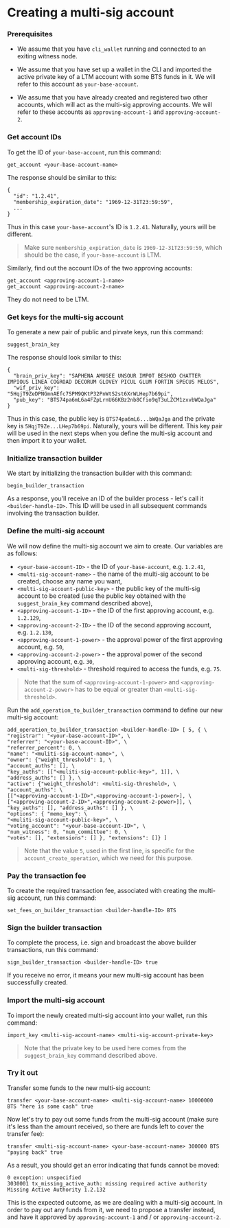 # Creating a multi-sig account

### Prerequisites
* We assume that you have `cli_wallet` running and connected to an exiting witness node.

* We assume that you have set up a wallet in the CLI and imported the active private key of a LTM account with some BTS funds in it. We will refer to this account as `your-base-account`.

* We assume that you have already created and registered two other accounts, which will act as the multi-sig approving accounts. We will refer to these accounts as `approving-account-1` and `approving-account-2`.


### Get account IDs
To get the ID of `your-base-account`, run this command:
```
get_account <your-base-account-name>
```
The response should be similar to this:
```
{
  "id": "1.2.41",
  "membership_expiration_date": "1969-12-31T23:59:59",
  ...
}
```
Thus in this case `your-base-account`'s ID is `1.2.41`. Naturally, yours will be different.

> Make sure `membership_expiration_date` is `1969-12-31T23:59:59`, which should be the case, if `your-base-account` is LTM.

Similarly, find out the account IDs of the two approving accounts:
```
get_account <approving-account-1-name>
get_account <approving-account-2-name>
```
They do not need to be LTM.


### Get keys for the multi-sig account
To generate a new pair of public and pirvate keys, run this command:
```
suggest_brain_key
```
The response should look similar to this:
```
{
  "brain_priv_key": "SAPHENA AMUSEE UNSOUR IMPOT BESHOD CHATTER IMPIOUS LINEA COGROAD DECORUM GLOVEY PICUL GLUM FORTIN SPECUS MELOS",
  "wif_priv_key": "5HqjT9ZeDPNGmnAEfc7SPM9QKtP32PnWtS2st6XrWLHep7b69pi",
  "pub_key": "BTS74pa6mL6a4FZpLrnU66KBz2nb8Cfio9qT3uLZCM1zxvbWQaJga"
}
```
Thus in this case, the public key is `BTS74pa6mL6...bWQaJga` and the private key is `5HqjT9Ze...LHep7b69pi`. Naturally, yours will be different. This key pair will be used in the next steps when you define the multi-sig account and then import it to your wallet.

### Initialize transaction builder
We start by initializing the transaction builder with this command:
```
begin_builder_transaction
```
As a response, you'll receive an ID of the builder process - let's call it `<builder-handle-ID>`. This ID will be used in all subsequent commands involving the transaction builder.

### Define the multi-sig account
We will now define the multi-sig account we aim to create. Our variables are as follows:  
* `<your-base-account-ID>` - the ID of `your-base-account`, e.g. `1.2.41`,  
* `<multi-sig-account-name>` - the name of the multi-sig account to be created, choose any name you want,  
* `<multi-sig-account-public-key>` - the public key of the multi-sig account to be created (use the public key obtained with the `suggest_brain_key` command described above),  
* `<approving-account-1-ID>` - the ID of the first approving account, e.g. `1.2.129`,  
* `<approving-account-2-ID>` - the ID of the second approving account, e.g. `1.2.130`,
* `<approving-account-1-power>` - the approval power of the first approving account, e.g. `50`,
* `<approving-account-2-power>` - the approval power of the second approving account, e.g. `30`,
* `<multi-sig-threshold>` - threshold required to access the funds, e.g. `75`.

> Note that the sum of `<approving-account-1-power>` and `<approving-account-2-power>` has to be equal or greater than `<multi-sig-threshold>`.

Run the `add_operation_to_builder_transaction` command to define our new multi-sig account:
```
add_operation_to_builder_transaction <builder-handle-ID> [ 5, { \
"registrar": "<your-base-account-ID>", \
"referrer": "<your-base-account-ID>", \
"referrer_percent": 0, \
"name": "<muliti-sig-account-name>", \
"owner": {"weight_threshold": 1, \
"account_auths": [], \
"key_auths": [["<muliti-sig-account-public-key>", 1]], \
"address_auths": [] }, \
"active": {"weight_threshold": <multi-sig-threshold>, \
"account_auths": \
[["<approving-account-1-ID>",<approving-account-1-power>], \
["<approving-account-2-ID>",<approving-account-2-power>]], \
"key_auths": [], "address_auths": [] }, \
"options": { "memo_key": \
"<muliti-sig-account-public-key>", \
"voting_account": "<your-base-account-ID>", \
"num_witness": 0, "num_committee": 0, \
"votes": [], "extensions": [] }, "extensions": []} ]
```
> Note that the value `5`, used in the first line, is specific for the `account_create_operation`, which we need for this purpose.

### Pay the transaction fee
To create the required transaction fee, associated with creating the multi-sig account, run this command: 
```
set_fees_on_builder_transaction <builder-handle-ID> BTS
```

### Sign the builder transaction
To complete the process, i.e. sign and broadcast the above builder transactions, run this command:
```
sign_builder_transaction <builder-handle-ID> true
```
If you receive no error, it means your new multi-sig account has been successfully created.

### Import the multi-sig account
To import the newly created multi-sig account into your wallet, run this command:
```
import_key <multi-sig-account-name> <multi-sig-account-private-key>
```
> Note that the private key to be used here comes from the `suggest_brain_key` command described above.

### Try it out
Transfer some funds to the new multi-sig account:
```
transfer <your-base-account-name> <multi-sig-account-name> 10000000 BTS "here is some cash" true
```
Now let's try to pay out some funds from the multi-sig account (make sure it's less than the amount received, so there are funds left to cover the transfer fee):
```
transfer <multi-sig-account-name> <your-base-account-name> 300000 BTS "paying back" true
```
As a result, you should get an error indicating that funds cannot be moved:
```
0 exception: unspecified
3030001 tx_missing_active_auth: missing required active authority
Missing Active Authority 1.2.132
```
This is the expected outcome, as we are dealing with a multi-sig account. In order to pay out any funds from it, we need to propose a transfer instead, and have it approved by `approving-account-1` and / or `approving-account-2`.